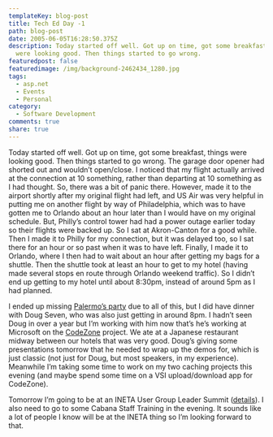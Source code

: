 ```yaml
---
templateKey: blog-post
title: Tech Ed Day -1
path: blog-post
date: 2005-06-05T16:28:50.375Z
description: Today started off well. Got up on time, got some breakfast, things
  were looking good. Then things started to go wrong.
featuredpost: false
featuredimage: /img/background-2462434_1280.jpg
tags:
  - asp.net
  - Events
  - Personal
category:
  - Software Development
comments: true
share: true
---
```


Today started off well. Got up on time, got some breakfast, things were looking good. Then things started to go wrong. The garage door opener had shorted out and wouldn’t open/close. I noticed that my flight actually arrived at the connection at 10 something, rather than departing at 10 something as I had thought. So, there was a bit of panic there. However, made it to the airport shortly after my original flight had left, and US Air was very helpful in putting me on another flight by way of Philadelphia, which was to have gotten me to Orlando about an hour later than I would have on my original schedule. But, Philly’s control tower had had a power outage earlier today so their flights were backed up. So I sat at Akron-Canton for a good while. Then I made it to Philly for my connection, but it was delayed too, so I sat there for an hour or so past when it was to have left. Finally, I made it to Orlando, where I then had to wait about an hour after getting my bags for a shuttle. Then the shuttle took at least an hour to get to my hotel (having made several stops en route through Orlando weekend traffic). So I didn’t end up getting to my hotel until about 8:30pm, instead of around 5pm as I had planned.

I ended up missing [Palermo’s party](http://aspadvice.com/blogs/ssmith/archive/2005/06/03/1872.aspx) due to all of this, but I did have dinner with Doug Seven, who was also just getting in around 8pm. I hadn’t seen Doug in over a year but I’m working with him now that’s he’s working at Microsoft on the [CodeZone](http://www.gotdotnet.com/team/codewise) project. We ate at a Japanese restaurant midway between our hotels that was very good. Doug’s giving some presentations tomorrow that he needed to wrap up the demos for, which is just classic (not just for Doug, but most speakers, in my experience). Meanwhile I’m taking some time to work on my two caching projects this evening (and maybe spend some time on a VSI upload/download app for CodeZone).

Tomorrow I’m going to be at an INETA User Group Leader Summit ([details](http://www.ineta.org/DesktopDefault.aspx?tabindex=0&tabid=32&NewsID=1)). I also need to go to some Cabana Staff Training in the evening. It sounds like a lot of people I know will be at the INETA thing so I’m looking forward to that.
